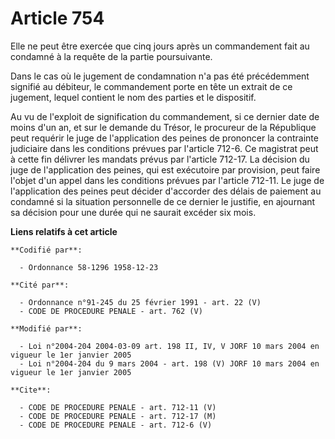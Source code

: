 # Article 754

Elle ne peut être exercée que cinq jours après un commandement fait au condamné à la requête de la partie poursuivante.

Dans le cas où le jugement de condamnation n'a pas été précédemment signifié au débiteur, le commandement porte en tête un
extrait de ce jugement, lequel contient le nom des parties et le dispositif.

Au vu de l'exploit de signification du commandement, si ce dernier date de moins d'un an, et sur le demande du Trésor, le
procureur de la République peut requérir le juge de l'application des peines de prononcer la contrainte judiciaire dans les
conditions prévues par l'article 712-6. Ce magistrat peut à cette fin délivrer les mandats prévus par l'article 712-17. La
décision du juge de l'application des peines, qui est exécutoire par provision, peut faire l'objet d'un appel dans les
conditions prévues par l'article 712-11. Le juge de l'application des peines peut décider d'accorder des délais de paiement
au condamné si la situation personnelle de ce dernier le justifie, en ajournant sa décision pour une durée qui ne saurait
excéder six mois.

**Liens relatifs à cet article**

	**Codifié par**:

	  - Ordonnance 58-1296 1958-12-23

	**Cité par**:

	  - Ordonnance n°91-245 du 25 février 1991 - art. 22 (V)
	  - CODE DE PROCEDURE PENALE - art. 762 (V)

	**Modifié par**:

	  - Loi n°2004-204 2004-03-09 art. 198 II, IV, V JORF 10 mars 2004 en vigueur le 1er janvier 2005
	  - Loi n°2004-204 du 9 mars 2004 - art. 198 (V) JORF 10 mars 2004 en vigueur le 1er janvier 2005

	**Cite**:

	  - CODE DE PROCEDURE PENALE - art. 712-11 (V)
	  - CODE DE PROCEDURE PENALE - art. 712-17 (M)
	  - CODE DE PROCEDURE PENALE - art. 712-6 (V)
